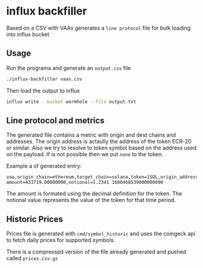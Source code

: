 # influx backfiller


Based on a CSV with VAAs generates a `line protocol` file for bulk loading into influx bucket



## Usage

Run the programa and generate an `output.csv` file

```bash
./influx-backfiller vaas.csv
```

Then load the output to influx

```bash
influx write --bucket wormhole --file output.txt
```

## Line protocol and metrics

The generated file contains a metric with origin and dest chains and addresses.
The origin address is actaully the address of the token ECR-20 or similar.
Also we try to resolve to token symbol based on the address used on the payload. 
If is not possible then we put `none` to the token. 

Example a of generated entry: 

```
vaa,origin_chain=ethereum,target_chain=solana,token=1SOL,origin_address=ethereum,target_address=dadf14a0c31e3ade45b20e5b8e8ac7070235ea00742340a7cc4232a78dac2a3b amount=433719.00000000,notional=1.2341 1680468539000000000
```

The amount is formated using the decimal definition for the token.
The notional value represents the value of the token for that time period. 


## Historic Prices

Prices file is generated with `cmd/symbol_historic` and uses the coingeck api to fetch daily prices for
supported symbols. 

There is a compressed version of the file already generated and pushed called `prices.csv.gz`




